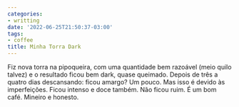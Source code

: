 ```yaml
---
categories:
- writting
date: '2022-06-25T21:50:37-03:00'
tags:
- coffee
title: Minha Torra Dark
---
```


Fiz nova torra na pipoqueira, com uma quantidade bem razoável (meio quilo talvez) e o resultado ficou bem dark, quase queimado. Depois de três a quatro dias descansando: ficou amargo? Um pouco. Mas isso é devido às imperfeições. Ficou intenso e doce também. Não ficou ruim. É um bom café. Mineiro e honesto.

